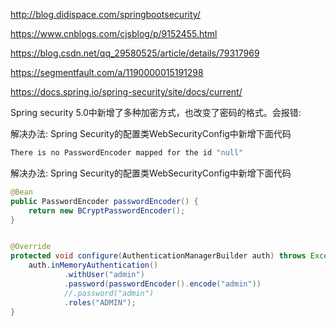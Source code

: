 http://blog.didispace.com/springbootsecurity/

https://www.cnblogs.com/cjsblog/p/9152455.html

https://blog.csdn.net/qq_29580525/article/details/79317969

https://segmentfault.com/a/1190000015191298

https://docs.spring.io/spring-security/site/docs/current/


Spring security 5.0中新增了多种加密方式，也改变了密码的格式。会报错:

解决办法:
Spring Security的配置类WebSecurityConfig中新增下面代码

```bash
There is no PasswordEncoder mapped for the id "null"
```

解决办法:
Spring Security的配置类WebSecurityConfig中新增下面代码

```java
@Bean
public PasswordEncoder passwordEncoder() {
    return new BCryptPasswordEncoder();
}


@Override
protected void configure(AuthenticationManagerBuilder auth) throws Exception {
    auth.inMemoryAuthentication()
            .withUser("admin")
            .password(passwordEncoder().encode("admin"))
            //.password("admin")
            .roles("ADMIN");
}
```

